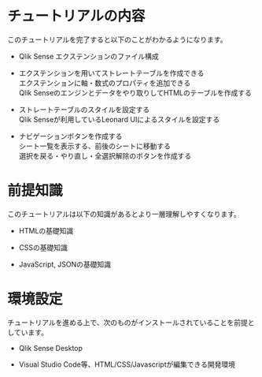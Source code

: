 # チュートリアルの内容
このチュートリアルを完了すると以下のことがわかるようになります。

- Qlik Sense エクステンションのファイル構成

- エクステンションを用いてストレートテーブルを作成できる  
エクステンションに軸・数式のプロパティを追加できる  
Qlik Senseのエンジンとデータをやり取りしてHTMLのテーブルを作成する

- ストレートテーブルのスタイルを設定する  
Qlik Senseが利用しているLeonard UIによるスタイルを設定する

- ナビゲーションボタンを作成する  
シート一覧を表示する、前後のシートに移動する  
選択を戻る・やり直し・全選択解除のボタンを作成する

# 前提知識
このチュートリアルは以下の知識があるとより一層理解しやすくなります。

- HTMLの基礎知識

- CSSの基礎知識

- JavaScript, JSONの基礎知識

# 環境設定
チュートリアルを進める上で、次のものがインストールされていることを前提としています。

- Qlik Sense Desktop

- Visual Studio Code等、HTML/CSS/Javascriptが編集できる開発環境
